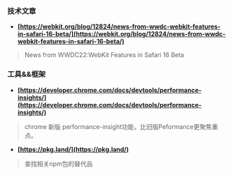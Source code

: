 ### 技术文章
+ **[https://webkit.org/blog/12824/news-from-wwdc-webkit-features-in-safari-16-beta/](https://webkit.org/blog/12824/news-from-wwdc-webkit-features-in-safari-16-beta/)**
> News from WWDC22:WebKit Features in Safari 16 Beta
### 工具&&框架
+ **[https://developer.chrome.com/docs/devtools/performance-insights/](https://developer.chrome.com/docs/devtools/performance-insights/)**
> chrome 新版 performance-insight功能，比旧版Peformance更聚焦重点。
+ **[https://pkg.land/](https://pkg.land/)**
> 查找相关npm包的替代品
